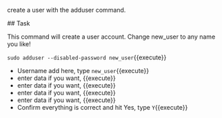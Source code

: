create a user with the adduser command.

## Task

This command will create a user account. Change new_user to any name you like!

`sudo adduser --disabled-password new_user`{{execute}}
* Username add here, type `new_user`{{execute}}
* enter data if you want, {{execute}}
* enter data if you want, {{execute}}
* enter data if you want, {{execute}}
* enter data if you want, {{execute}}
* Confirm everything is correct and hit Yes, type `Y`{{execute}}

